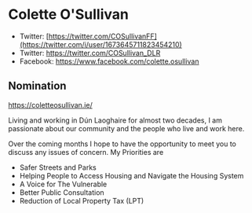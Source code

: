 # Colette O'Sullivan

* Twitter: [https://twitter.com/COSullivanFF](https://twitter.com/i/user/1673645711823454210)
* Twitter: https://twitter.com/COSullivan_DLR
* Facebook: https://www.facebook.com/colette.osullivan

## Nomination

https://coletteosullivan.ie/

Living and working in Dún Laoghaire for almost two decades, I am passionate about our community and the people who live and work here.

Over the coming months I hope to have the opportunity to meet you to discuss any issues of concern.
My Priorities are

* Safer Streets and Parks
* Helping People to Access Housing and Navigate the Housing System
* A Voice for The Vulnerable
* Better Public Consultation
* Reduction of Local Property Tax (LPT)
